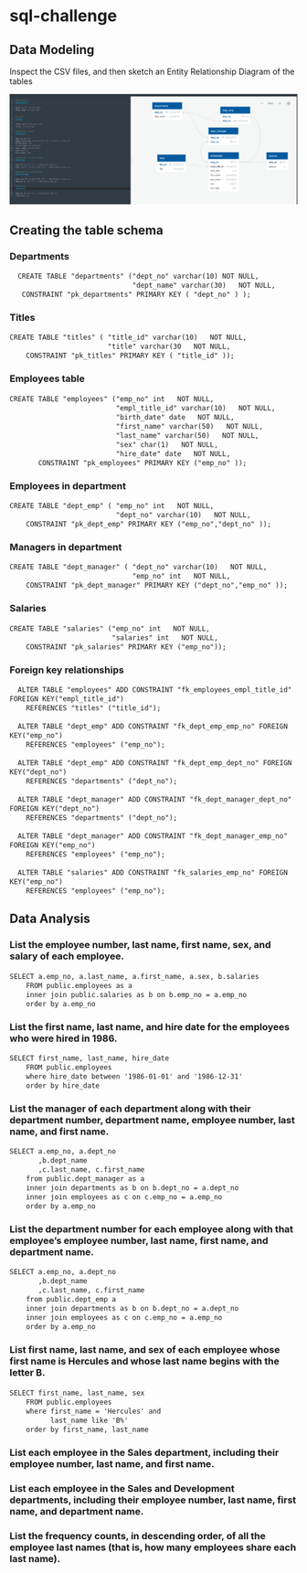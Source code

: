 # sql-challenge
## Data Modeling
Inspect the CSV files, and then sketch an Entity Relationship Diagram of the tables

![Entity Relationship Diagram](https://github.com/xnotynot/sql-challenge/blob/main/EmployeeSQL/Entity_Relationship_Diagram.png)

## Creating the table schema

### Departments
```
  CREATE TABLE "departments" ("dept_no" varchar(10) NOT NULL,
                              "dept_name" varchar(30)   NOT NULL,
   CONSTRAINT "pk_departments" PRIMARY KEY ( "dept_no" ) );
```
### Titles
```
CREATE TABLE "titles" ( "title_id" varchar(10)   NOT NULL,
                        "title" varchar(30   NOT NULL,
    CONSTRAINT "pk_titles" PRIMARY KEY ( "title_id" ));
```
### Employees table
```
CREATE TABLE "employees" ("emp_no" int   NOT NULL,
                          "empl_title_id" varchar(10)   NOT NULL,
                          "birth_date" date   NOT NULL,
                          "first_name" varchar(50)   NOT NULL,
                          "last_name" varchar(50)   NOT NULL,
                          "sex" char(1)   NOT NULL,
                          "hire_date" date   NOT NULL,
       CONSTRAINT "pk_employees" PRIMARY KEY ("emp_no" ));
```
### Employees in department
```
CREATE TABLE "dept_emp" ( "emp_no" int   NOT NULL,
                          "dept_no" varchar(10)   NOT NULL,
    CONSTRAINT "pk_dept_emp" PRIMARY KEY ("emp_no","dept_no" ));
```

### Managers in department
```
CREATE TABLE "dept_manager" ( "dept_no" varchar(10)   NOT NULL,
                              "emp_no" int   NOT NULL,
    CONSTRAINT "pk_dept_manager" PRIMARY KEY ("dept_no","emp_no" ));
```
### Salaries
```
CREATE TABLE "salaries" ("emp_no" int   NOT NULL,
                         "salaries" int   NOT NULL,
    CONSTRAINT "pk_salaries" PRIMARY KEY ("emp_no"));
```
### Foreign key relationships
```
  ALTER TABLE "employees" ADD CONSTRAINT "fk_employees_empl_title_id" FOREIGN KEY("empl_title_id")
    REFERENCES "titles" ("title_id");

  ALTER TABLE "dept_emp" ADD CONSTRAINT "fk_dept_emp_emp_no" FOREIGN KEY("emp_no")
    REFERENCES "employees" ("emp_no");

  ALTER TABLE "dept_emp" ADD CONSTRAINT "fk_dept_emp_dept_no" FOREIGN KEY("dept_no")
    REFERENCES "departments" ("dept_no");

  ALTER TABLE "dept_manager" ADD CONSTRAINT "fk_dept_manager_dept_no" FOREIGN KEY("dept_no")
    REFERENCES "departments" ("dept_no");

  ALTER TABLE "dept_manager" ADD CONSTRAINT "fk_dept_manager_emp_no" FOREIGN KEY("emp_no")
    REFERENCES "employees" ("emp_no");

  ALTER TABLE "salaries" ADD CONSTRAINT "fk_salaries_emp_no" FOREIGN KEY("emp_no")
    REFERENCES "employees" ("emp_no");
```
## Data Analysis

### List the employee number, last name, first name, sex, and salary of each employee.
```
SELECT a.emp_no, a.last_name, a.first_name, a.sex, b.salaries
	FROM public.employees as a
	inner join public.salaries as b on b.emp_no = a.emp_no
	order by a.emp_no
```

### List the first name, last name, and hire date for the employees who were hired in 1986.
```
SELECT first_name, last_name, hire_date
	FROM public.employees
	where hire_date between '1986-01-01' and '1986-12-31'
	order by hire_date
 ```
### List the manager of each department along with their department number, department name, employee number, last name, and first name.
```
SELECT a.emp_no, a.dept_no
	   ,b.dept_name
	   ,c.last_name, c.first_name
	from public.dept_manager as a
	inner join departments as b on b.dept_no = a.dept_no
	inner join employees as c on c.emp_no = a.emp_no
	order by a.emp_no
 ```
### List the department number for each employee along with that employee’s employee number, last name, first name, and department name.
```
SELECT a.emp_no, a.dept_no
	   ,b.dept_name
	   ,c.last_name, c.first_name
	from public.dept_emp a
	inner join departments as b on b.dept_no = a.dept_no
	inner join employees as c on c.emp_no = a.emp_no
	order by a.emp_no
```
### List first name, last name, and sex of each employee whose first name is Hercules and whose last name begins with the letter B.
```
SELECT first_name, last_name, sex
	FROM public.employees
	where first_name = 'Hercules' and
		  last_name like 'B%'
	order by first_name, last_name
```
### List each employee in the Sales department, including their employee number, last name, and first name.

### List each employee in the Sales and Development departments, including their employee number, last name, first name, and department name.

### List the frequency counts, in descending order, of all the employee last names (that is, how many employees share each last name).
